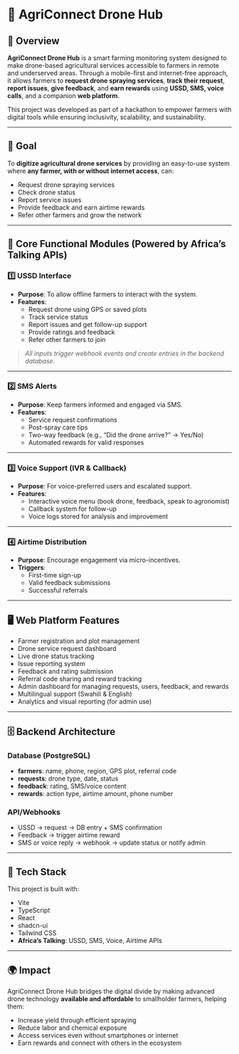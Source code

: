 # 🧱 AgriConnect Drone Hub

## 🚀 Overview

**AgriConnect Drone Hub** is a smart farming monitoring system designed to make drone-based agricultural services accessible to farmers in remote and underserved areas. Through a mobile-first and internet-free approach, it allows farmers to **request drone spraying services**, **track their request**, **report issues**, **give feedback**, and **earn rewards** using **USSD, SMS, voice calls**, and a companion **web platform**. 

This project was developed as part of a hackathon to empower farmers with digital tools while ensuring inclusivity, scalability, and sustainability.

---

## 🎯 Goal

To **digitize agricultural drone services** by providing an easy-to-use system where **any farmer, with or without internet access**, can:

- Request drone spraying services  
- Check drone status  
- Report service issues  
- Provide feedback and earn airtime rewards  
- Refer other farmers and grow the network  

---

## 🧩 Core Functional Modules (Powered by Africa’s Talking APIs)

### 1️⃣ USSD Interface

- **Purpose**: To allow offline farmers to interact with the system.
- **Features**:
  - Request drone using GPS or saved plots
  - Track service status
  - Report issues and get follow-up support
  - Provide ratings and feedback
  - Refer other farmers to join

> *All inputs trigger webhook events and create entries in the backend database.*

---

### 2️⃣ SMS Alerts

- **Purpose**: Keep farmers informed and engaged via SMS.
- **Features**:
  - Service request confirmations
  - Post-spray care tips
  - Two-way feedback (e.g., “Did the drone arrive?” → Yes/No)
  - Automated rewards for valid responses

---

### 3️⃣ Voice Support (IVR & Callback)

- **Purpose**: For voice-preferred users and escalated support.
- **Features**:
  - Interactive voice menu (book drone, feedback, speak to agronomist)
  - Callback system for follow-up
  - Voice logs stored for analysis and improvement

---

### 4️⃣ Airtime Distribution

- **Purpose**: Encourage engagement via micro-incentives.
- **Triggers**:
  - First-time sign-up
  - Valid feedback submissions
  - Successful referrals

---

## 🖥 Web Platform Features

- Farmer registration and plot management
- Drone service request dashboard
- Live drone status tracking
- Issue reporting system
- Feedback and rating submission
- Referral code sharing and reward tracking
- Admin dashboard for managing requests, users, feedback, and rewards
- Multilingual support (Swahili & English)
- Analytics and visual reporting (for admin use)

---

## 🗄 Backend Architecture

### Database (PostgreSQL)

- **farmers**: name, phone, region, GPS plot, referral code  
- **requests**: drone type, date, status  
- **feedback**: rating, SMS/voice content  
- **rewards**: action type, airtime amount, phone number  

### API/Webhooks

- USSD → request → DB entry + SMS confirmation  
- Feedback → trigger airtime reward  
- SMS or voice reply → webhook → update status or notify admin  

---

## 🧠 Tech Stack

This project is built with:

- Vite
- TypeScript
- React
- shadcn-ui
- Tailwind CSS 
- **Africa’s Talking**: USSD, SMS, Voice, Airtime APIs  

---

## 🌍 Impact

AgriConnect Drone Hub bridges the digital divide by making advanced drone technology **available and affordable** to smallholder farmers, helping them:

- Increase yield through efficient spraying
- Reduce labor and chemical exposure
- Access services even without smartphones or internet
- Earn rewards and connect with others in the ecosystem



